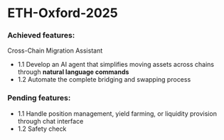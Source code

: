 # ETH-Oxford-2025
### Achieved features: 
Cross-Chain Migration Assistant
  - 1.1 Develop an AI agent that simplifies moving assets across chains through **natural language commands**
  - 1.2 Automate the complete bridging and swapping process

### Pending features:
  - 1.1 Handle position management, yield farming, or liquidity provision through chat interface
  - 1.2 Safety check
